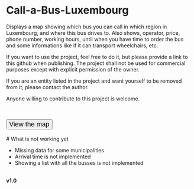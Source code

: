 # Call-a-Bus-Luxembourg
Displays a map showing which bus you can call in which region in Luxembourg, and where this bus drives to.
Also shows, operator, price, phone number, working hours, until when you have time to order the bus and some informations like if it can transport wheelchairs, etc.
<br>


If you want to use the project, feel free to do it, but please provide a link to this github when publishing.
The project shall not be used for commercial purposes except with explicit permission of the owner.

If you are an entity listed in the project and want yourself to be removed from it, please contact the author.

Anyone willing to contribute to this project is welcome.

<br>
<br>
<input type="button" style="font-size:large" onclick="./site.html" value="View the map"></input>
<br>
<br>
# What is not working yet
<ul>
  <li>Missing data for some municipalities</li>
  <li>Arrival time is not implemented</li>
  <li>Showing a list with all the busses is not implemented</li>
</ul>
<br>
<b>v1.0</b>

